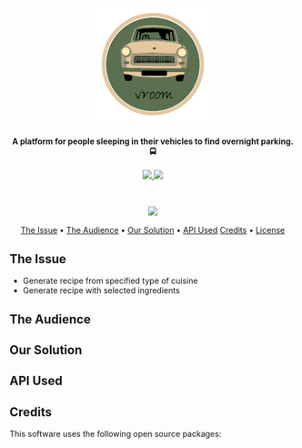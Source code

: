
<h1 align="center">
  <br>
  <a href="#"><img src="https://raw.githubusercontent.com/gcollelu/vroom/master/resources/logo.png" alt="VRoom" width="200"></a>
  <br>
</h1>

<h4 align="center">A platform for people sleeping in their vehicles to find overnight parking. 🚍</h4>

<p align="center">
	<a href="https://forthebadge.com">
      <img src="https://forthebadge.com/images/badges/made-with-react.svg">
    </a>
	<a href="https://forthebadge.com">
      <img src="https://forthebadge.com/images/badges/built-with-love.svg">
	</a>
</p>
<br>
<p align="center">
  <a href="https://saythanks.io/to/gcollelu">
      <img src="https://img.shields.io/badge/Say%20Thanks-!-1EAEDB.svg">
  </a>
</p>

<p align="center">
  <a href="#the-issue">The Issue</a> •
  <a href="#the-audience">The Audience</a> •
  <a href="#our-solution">Our Solution</a> •
  <a href="#api-used">API Used</a> 
  <a href="#credits">Credits</a> •
  <a href="#license">License</a>
</p>


## The Issue

* Generate recipe from specified type of cuisine
* Generate recipe with selected ingredients

## The Audience

## Our Solution

## API Used


## Credits

This software uses the following open source packages:



